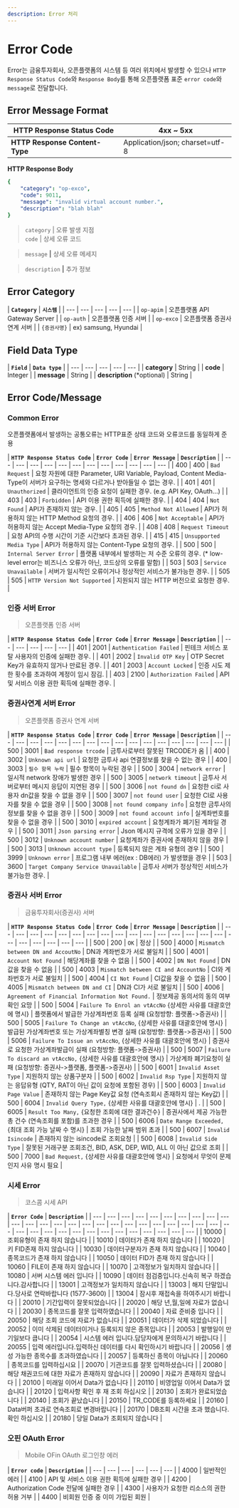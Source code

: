 ```yaml
---
description: Error 처리
---
```


# Error Code

Error는 금융투자회사, 오픈플랫폼의 시스템 등 여러 위치에서 발생할 수 있으나 `HTTP Response Status Code`와 `Response Body`를 통해 오픈플랫폼 표준 `error code`와 `message`로 전달합니다.



## Error Message Format

| **HTTP Response  Status Code** | 4xx ~ 5xx |
| --- | --- |
| **HTTP Response  Content-Type** | Application/json;   charset=utf-8 |

**HTTP Response  Body**

```yaml
{
    "category": "op-exco",  
    "code": 9011,  
    "message": "invalid virtual account number.",   
    "description": "blah blah"
}
```

> `category`           \|   오류 발생 지점  
> `code`                   \|   상세 오류 코드  
> `message`             **\|**   상세 오류 메세지  
> `description`     **\|**   추가 정보



## Error Category

| **`Category`** | **`시스템`** |
| --- | --- | --- | --- | --- |
| `op-apim` | 오픈플랫폼 API Gateway Server |
| `op-auth` | 오픈플랫폼 인증 서버 |
| `op-exco` | 오픈플랫폼 증권사 연계 서버 |
| `{증권사명}` | ex\) samsung, Hyundai  |



## Field Data Type

| **`Field`** | **`Data type`** |
| --- | --- | --- | --- | --- |
| **category** | String |
| **code** | Integer |
| **message** | String |
| **description** \(\*optional\) | String |



## Error Code/Message

### Common Error

오픈플랫폼에서 발생하는 공통오류는 HTTP표준 상태 코드와 오류코드를 동일하게 준용

| **`HTTP Response Status Code`** | **`Error Code`** | **`Error Message`** | **`Description`** |
| --- | --- | --- | --- | --- | --- | --- | --- | --- | --- | --- | --- |
| 400 | 400 | `Bad Request` | 요청 자원에 대한 Parameter, URI Variable, Payload, Content Media-Type이 서버가 요구하는 명세와 다르거나 받아들일 수 없는 경우. |
| 401 | 401 | `Unauthorized` | 클라이언트의 인증 요청이 실패한 경우. \(e.g. API Key, OAuth…\) |
| 403 | 403 | `Forbidden` | API 이용 권한 획득에 실패한 경우. |
| 404 | 404 | `Not Found` | API가 존재하지 않는 경우. |
| 405 | 405 | `Method Not Allowed` | API가 허용하지 않는 HTTP Method 요청의 경우. |
| 406 | 406 | `Not Acceptable` | API가 허용하지 않는 Accept Media-Type 요청의 경우. |
| 408 | 408 | `Request Timeout` | 요청 API의 수행 시간이 기준 시간보다 초과된 경우. |
| 415 | 415 | `Unsupported Media Type` | API가 허용하지 않는 Content-Type 요청의 경우. |
| 500 | 500 | `Internal Server Error` | 플랫폼 내부에서 발생하는 저 수준 오류의 경우. \(\* low-level error는 비즈니스 오류가 아닌, 코드상의 오류를 말함\) |
| 503 | 503 | `Service Unavailable` | 서버가 일시적인 오류이거나 정상적인 서비스가 불가능한 경우. |
| 505 | 505 | `HTTP Version Not Supported` | 지원되지 않는 HTTP 버전으로 요청한 경우. |



### 인증 서버 Error 

> 오픈플랫폼 인증 서버

| **`HTTP Response Status Code`** | **`Error Code`** | **`Error Message`** | **`Description`** |
| --- | --- | --- | --- | --- |
| 401 | 2001 | `Authentication Failed` | 핀테크 서비스 포탈 사용자의 인증에 실패한 경우. |
| 401 | 2002 | `Invalid OTP Key` | OTP Secret Key가 유효하지 않거나 만료된 경우. |
| 401 | 2003 | `Account Locked` | 인증 시도 제한 횟수를 초과하여 계정이 임시 잠김. |
| 403 | 2100 | `Authorization Failed` | API 및 서비스 이용 권한 획득에 실패한 경우. |



### 증권사연계 서버 Error 

> 오픈플랫폼 증권사 연계 서버

| **`HTTP Response Status Code`** | **`Error Code`** | **`Error Message`** | **`Description`** |
| --- | --- | --- | --- | --- | --- | --- | --- | --- | --- | --- | --- | --- | --- | --- | --- |
| 500 | 3001 | `Bad response trcode` | 금투사로부터 잘못된 TRCODE가 옴 |
| 400 | 3002 | `Unknown api url` | 요청한 금투사 api 연결정보를 찾을 수 없는 경우 |
| 400 | 3003 | `필수 항목 누락` | 필수 항목이 누락된 경우 |
| 500 | 3004 | `network error` | 일시적 network 장애가 발생한 경우 |
| 500 | 3005 | `network timeout` | 금투사 서버로부터 메시지 응답이 지연된 경우 |
| 500 | 3006 | `not found dn` | 요청한 ci로 사용자 dn값을 찾을 수 없을 경우 |
| 500 | 3007 | `not found user` | 요청한 CI로 사용자를 찾을 수 없을 경우 |
| 500 | 3008 | `not found company info` | 요청한 금투사의 정보를 찾을 수 없을 경우 |
| 500 | 3009 | `not found account info` | 실계좌번호를 찾을 수 없을 경우 |
| 500 | 3010 | `expired account` | 요청계좌가 폐기된 계좌일 경우 |
| 500 | 3011 | `Json parsing error` | Json 메시지 규격에 오류가 있을 경우 |
| 500 | 3012 | `Unknown account number` | 요청계좌가 증권사에 존재하지 않을 경우 |
| 500 | 3013 | `Unknown account type` | 등록되지 않은 계좌 유형의 경우 |
| 500 | 3999 | `Unknown error` | 프로그램 내부 에러\(ex : DB에러\) 가 발생했을 경우 |
| 503 | 3600 | `Target Company Service Unavailable` | 금투사 서버가 정상적인 서비스가 불가능한 경우. |



### 증권사 서버 Error 

> 금융투자회사\(증권사\) 서버

| **`HTTP Response Status Code`** | **`Error Code`** | **`Error Message`** | **`Description`** |
| --- | --- | --- | --- | --- | --- | --- | --- | --- | --- | --- | --- | --- | --- | --- | --- | --- | --- | --- | --- | --- | --- |
| 500 | 200 | `OK` | 정상 |
| 500 | 4000 | `Mismatch between DN and AccoutNo` | DN과 계좌번호가 서로 불일치 |
| 500 | 4001 | `Account Not Found` | 해당계좌를 찾을 수 없음 |
| 500 | 4002 | `DN Not Found` | DN값을 찾을 수 없음 |
| 500 | 4003 | `Mismatch between CI and AccountNo` | CI와 계좌번호가 서로 불일치 |
| 500 | 4004 | `CI Not Found` | CI값을 찾을 수 없음 |
| 500 | 4005 | `Mismatch between DN and CI` | DN과 CI가 서로 불일치 |
| 500 | 4006 | `Agreement of Financial Information Not Found.` | 정보제공 동의서의 동의 여부 확인 요망 |
| 500 | 5004 | `Failure To Enrol an vtAccNo` {상세한 사유를 대괄호안에 명시} | 플랫폼에서 발급한 가상계좌번호 등록 실패 \(요청방향: 플랫폼-&gt;증권사\) |
| 500 | 5005 | `Failure To Change an vtAccNo`, {상세한 사유를 대괄호안에 명시} | 발급된 가상계좌번호 또는 가상계좌별칭 변경 실패 \(요청방향: 플랫폼-&gt;증권사\) |
| 500 | 5006 | `Failure To Issue an vtAccNo`, {상세한 사유를 대괄호안에 명시} | 증권사로 요청한 가상계좌발급이 실패 \(요청방향: 플랫폼-&gt;증권사\) |
| 500 | 5007 | `Failure To discard an vtAccNo,` {상세한 사유를 대괄호안에 명시} | 가상계좌 폐기요청이 실패 \(요청방향: 증권사-&gt;플랫폼, 플랫폼-&gt;증권사\) |
| 500 | 6001 | `Invalid Asset Type` | 지원하지 않는 상품구분자 |
| 500 | 6002 | `Invalid Rsp Type` | 지원하지 않는 응답유형 \(QTY, RAT이 아닌 값이 요청에 포함된 경우\) |
| 500 | 6003 | `Invalid Page Value` | 존재하지 않는 Page Key값 요청 \(연속조회시 존재하지 않는 Key값\) |
| 500 | 6004 | `Invalid Query Type,` {상세한 사유를 대괄호안에 명시} |  .  |
| 500 | 6005 | `Result Too Many,` {요청한 조회에 대한 결과건수} | 증권사에서 제공 가능한 총 건수 \(연속조회를 포함\)를 초과한 경우 |
| 500 | 6006 | `Date Range Exceeded,` {최대 조회 가능 날짜 수 명시} | 조회 가능한 날짜 범위 초과 |
| 500 | 6007 | `Invalid Isincode` | 존재하지 않는 isincode로 조회요청 |
| 500 | 6008 | `Invalid Side Type` | 잘못된 거래구분 조회조건, BID, ASK, DEP, WID, ALL 이 아닌 값으로 조회 |
| 500 | 7000 | `Bad Request,` {상세한 사유를 대괄호안에 명시} | 요청에서 무엇이 문제인지 사유 명시 필요 |



### 시세 Error 

> 코스콤 시세 API

| **`Error Code`** | **`Description`** |
| --- | --- | --- | --- | --- | --- | --- | --- | --- | --- | --- | --- | --- | --- | --- | --- | --- | --- | --- | --- | --- | --- | --- | --- | --- | --- | --- | --- | --- | --- | --- | --- | --- | --- | --- | --- | --- | --- | --- |
| 10000 | 조회유형이 존재 하지 않습니다 |
| 10010 | 데이터가 존재 하지 않습니다 |
| 10020 | 키 FID존재 하지 않습니다 |
| 10030 | 데이터구분자가 존재 하지 않습니다 |
| 10040 | 종목코드가 존재 하지 않습니다 |
| 10050 | 데이터 FID가 존재 하지 않습니다 |
| 10060 | FILE이 존재 하지 않습니다 |
| 10070 | 고객정보가 일치하지 않습니다 |
| 10080 | 서버 시스템 에러 입니다 |
| 10090 | 데이터 점검중입니다.신속히 복구 하겠습니다.감사합니다 |
| 13001 | 고객정보가 일치하지 않습니다 |
| 13003 | 해지 단말입니다.당사로 연락바랍니다 \(1577-3600\) |
| 13004 | 잠시후 재접속을 하여주시기 바랍니다 |
| 20010 | 기간입력이 잘못되었습니다 |
| 20020 | 해당 년,월,일에 자료가 없습니다 |
| 20030 | 종목코드를 잘못 입력하였습니다 |
| 20040 | 자료 준비중 입니다 |
| 20050 | 해당 조회 코드에 자료가 없습니다 |
| 20051 | 데이터가 삭제 되었습니다 |
| 20052 | 이미 삭제된 데이터이거나 등록되지 않은 종목입니다 |
| 20053 | 발행일이 만기일보다 큽니다 |
| 20054 | 시스템 에러 입니다.담당자에게 문의하시기 바랍니다 |
| 20055 | 입력 에러입니다.입력하신 데이터를 다시 확인하시기 바랍니다 |
| 20056 | 생성 가능한 종목수를 초과하였습니다 |
| 20057 | 등록하신 종목이 아닙니다 |
| 20060 | 종목코드를 입력하십시요 |
| 20070 | 기관코드를 잘못 입력하셨습니다 |
| 20080 | 해당 채권코드에 대한 자료가 존재하지 않습니다 |
| 20090 | 자료가 존재하지 않습니다 |
| 20100 | 미래일 이어서 Data가 없습니다 |
| 20110 | 비영업일 이어서 Data가 없습니다 |
| 20120 | 입력사항 확인 후 재 조회 하십시오 |
| 20130 | 조회가 완료되었습니다 |
| 20140 | 조회가 끝났습니다 |
| 20150 | TR\_CODE를 등록하세요 |
| 20160 | Data버퍼 초과로 연속조회로 변경바랍니다 |
| 20170 | DB조회 시간을 초과 했습니다. 확인 하십시오 |
| 20180 | 당일 Data가 조회되지 않습니다 |



### 오핀 OAuth Error

> Mobile OFin OAuth 로그인창 에러

| **`Error code`** | **`Description`** |
| --- | --- | --- | --- | --- | --- |
| 4000 | 일반적인 에러 |
| 4100 | API 및 서비스 이용 권한 획득에 실패한 경우 |
| 4200 | Authorization Code 전달에 실패한 경우 |
| 4300 | 사용자가 요청한 리소스의 권한 허용 거부 |
| 4400 | 비회원 인증 중 이미 가입된 회원 |



